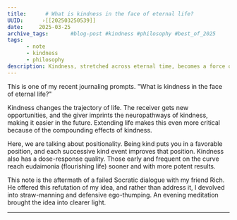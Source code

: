```yaml
---
title:      # What is kindness in the face of eternal life? 
UUID:      ›[[202503250539]] 
date:     2025-03-25
archive_tags:       #blog-post #kindness #philosophy #best_of_2025 
tags:       
      - note
      - kindness
      - philosophy
description: Kindness, stretched across eternal time, becomes a force of cumulative transformation.
---
```

This is one of my recent journaling prompts. "What is kindness in the face of eternal life?"  

Kindness changes the trajectory of life. The receiver gets new opportunities, and the giver imprints the neuropathways of kindness, making it easier in the future. Extending life makes this even more critical because of the compounding effects of kindness. 

Here, we are talking about positionality. Being kind puts you in a favorable position, and each successive kind event improves that position. Kindness also has a dose-response quality. Those early and frequent on the curve reach eudaimonia (flourishing life) sooner and with more potent results.  

This note is the aftermath of a failed Socratic dialogue with my friend Rich. He offered this refutation of my idea, and rather than address it, I devolved into straw-manning and defensive ego-thumping. An evening meditation brought the idea into clearer light. 

----------------------------------
<!--
## Tags:

## Source: 
- DTR March 24, 2025 — Monk at Bedtime
		- bear://x-callback-url/open-note?id=B1DC908F-A541-4B8B-B533-DF101456DF4C

## See Also
The Power of Strategic Positioning [[202503090733]]
    - Your position today determines your possibilities tomorrow.

-->


